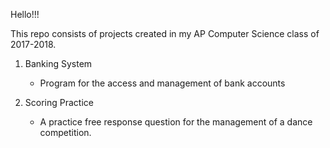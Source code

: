Hello!!!

This repo consists of projects created in my AP Computer Science class of 2017-2018.

1) Banking System
	- Program for the access and management of bank accounts

2) Scoring Practice
	- A practice free response question for the management of a dance competition.
